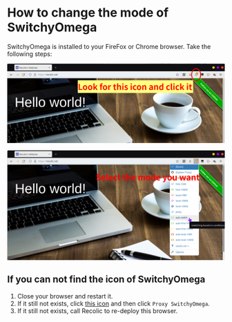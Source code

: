 # How to change the mode of SwitchyOmega

SwitchyOmega is installed to your FireFox or Chrome browser. Take the following steps: 

![ScreenshotLoading](./switchyomega1.png)

![ScreenshotLoading](./switchyomega2.png)

## If you can not find the icon of SwitchyOmega

1. Close your browser and restart it. 
2. If it still not exists, click [this icon](./switchyomega3.png) and then click `Proxy SwitchyOmega`. 
3. If it still not exists, call Recolic to re-deploy this browser. 

